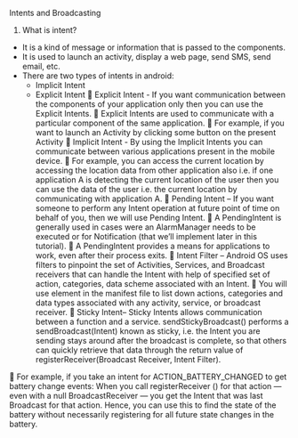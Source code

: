 Intents and Broadcasting
1) What is intent?
- It is a kind of message or information that is passed to the components. 
- It is used to launch an activity, display a web page, send SMS, send email, etc. 
- There are two types of intents in android:
  - Implicit Intent
  - Explicit Intent
	Explicit Intent - If you want communication between the components of your application only then you can use the Explicit Intents.
	Explicit Intents are used to communicate with a particular component of the same application.
	For example, if you want to launch an Activity by clicking some button on the present Activity
	Implicit Intent - By using the Implicit Intents you can communicate between various applications present in the mobile device. 
	For example, you can access the current location by accessing the location data from other application also i.e. if one application A is detecting the current location of the user then you can use the data of the user i.e. the current location by communicating with application A.
	Pending Intent – If you want someone to perform any Intent operation at future point of time on behalf of you, then we will use Pending Intent.
	A PendingIntent is generally used in cases were an AlarmManager needs to be executed or for Notification (that we’ll implement later in this tutorial). 
	A PendingIntent provides a means for applications to work, even after their process exits.
	Intent Filter – Android OS uses filters to pinpoint the set of Activities, Services, and Broadcast receivers that can handle the Intent with help of specified set of action, categories, data scheme associated with an Intent. 
	You will use <intent-filter> element in the manifest file to list down actions, categories and data types associated with any activity, service, or broadcast receiver.
	Sticky Intent– Sticky Intents allows communication between a function and a service. sendStickyBroadcast() performs a sendBroadcast(Intent) known as sticky, i.e. the Intent you are sending stays around after the broadcast is complete, so that others can quickly retrieve that data through the return value of registerReceiver(Broadcast Receiver, Intent Filter). 

	For example, if you take an intent for ACTION_BATTERY_CHANGED to get battery change events: When you call registerReceiver () for that action — even with a null BroadcastReceiver — you get the Intent that was last Broadcast for that action. Hence, you can use this to find the state of the battery without necessarily registering for all future state changes in the battery.
